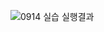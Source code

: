 ![0914 실습 실행결과](https://github.com/leejunhyun989898/BinaryTree/assets/127359781/8f3927cd-2d54-4420-910d-a5a96c643a70)
